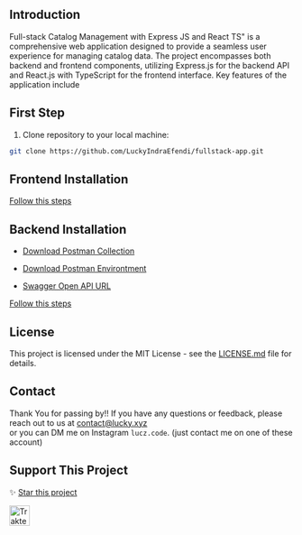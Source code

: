 ## Introduction

<p>Full-stack Catalog Management with Express JS and React TS" is a comprehensive web application designed to provide a seamless user experience for managing catalog data. The project encompasses both backend and frontend components, utilizing Express.js for the backend API and React.js with TypeScript for the frontend interface. Key features of the application include</p>

## First Step

1. Clone repository to your local machine:

```bash
git clone https://github.com/LuckyIndraEfendi/fullstack-app.git
```

## Frontend Installation

[Follow this steps](https://github.com/LuckyIndraEfendi/fullstack-app/tree/main/frontend)

## Backend Installation

- [Download Postman Collection](https://drive.google.com/file/d/1l9_in9Irc_MLweXs1XHVjQmYx8IhYIpr/view)
- [Download Postman Environtment](https://drive.google.com/file/d/1ODQVXV5RdOlFAGhygQUNSdCPNK8pBrfk/view)

- [Swagger Open API URL](https://restapi.luckyindraefendi.xyz/api-docs/)

[Follow this steps](https://github.com/LuckyIndraEfendi/fullstack-app/tree/main/backend)

## License

This project is licensed under the MIT License - see the [LICENSE.md](LICENSE.md) file for details.

## Contact

Thank You for passing by!!
If you have any questions or feedback, please reach out to us at [contact@lucky.xyz](mailto:hayasaka592@gmail.com?subject=[Hello%20Lucky]%20-%20Your%20Subject)
<br>
or you can DM me on Instagram `lucz.code`. (just contact me on one of these account)

## Support This Project

✨ [Star this project](https://github.com/LuckyIndraEfendi/Rest-Country)

<a href="https://trakteer.id/lucky-indra-efendi-lpwhg" target="_blank"><img id="wse-buttons-preview" src="https://cdn.trakteer.id/images/embed/trbtn-red-5.png" height="36" style="border: 0px; height: 36px;" alt="Trakteer Saya"></a>
